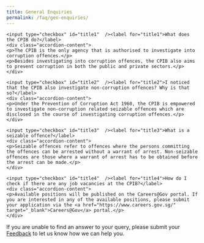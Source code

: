 ```yaml
---
title: General Enquiries
permalink: /faq/gen-enquiries/
---
```



<style>

input {
	display: none;
}
label {
	display: block;
	padding: 8px 22px;
	margin: 0 0 5px 0;
	cursor: pointor;
	background: #F0F4F6;
	border-radius: 3px;
	color: #484848;
	transition: ease .5s;
	font-size: 1.5em;
}

label:hover {
	background: #4169e1;
	color: #FFF;
}

.accordion-content {
	/* background: #E2E5F6; */
	padding: 10px 0px 30px 30px;
	/* border: 1px solid #484848; */
	margin: 0 0 1px 0;
	border-radius: 3px;
}

input + label + .accordion-content {
	display: none;
}

input:checked + label + .accordion-content {
	display: none;
}

input:checked + label + .accordion-content {
	display: block;
}

</style>
<!-- End of accordion -->

<div class="container">

<div>

	<input type="checkbox" id="title1"  /><label for="title1">What does the CPIB do?</label>
	<div class="accordion-content">
    <p>The CPIB is the only agency that is authorised to investigate into corruption offences.</p>
    <p>Besides investigating into corruption offences, the CPIB also aims to prevent corruption in both the public and private sectors.</p>
	</div>

	<input type="checkbox" id="title2"  /><label for="title2">I noticed that the CPIB also investigate non-corruption offences? Why is that so?</label>
	<div class="accordion-content">
    <p>Under the Prevention of Corruption Act 1960, the CPIB is empowered to investigate non-corruption related seizable offences which are disclosed in the course of investigating corruption offences.</p>
	</div>

	<input type="checkbox" id="title3"  /><label for="title3">What is a seizable offence?</label>
	<div class="accordion-content">
    <p>Seizable offences refer to offences where the persons committing the offences can be arrested without a warrant of arrest. Non-seizable offences are those where a warrant of arrest has to be obtained before the arrest can be made.</p>
	</div>

	<input type="checkbox" id="title4"  /><label for="title4">How do I check if there are any job vacancies at the CPIB?</label>
	<div class="accordion-content">
    <p>Available positions will be published on the Careers@Gov portal. If you are interested in any of the available positions, please submit your application via the <a href="https://www.careers.gov.sg/" target="_blank">Careers@Gov</a> portal.</p>
	</div>

</div>
</div>


If you are unable to find an answer to your query, please submit your <a href = "mailto: info@cpib.gov.sg">Feedback</a> to let us know how we can help you.
